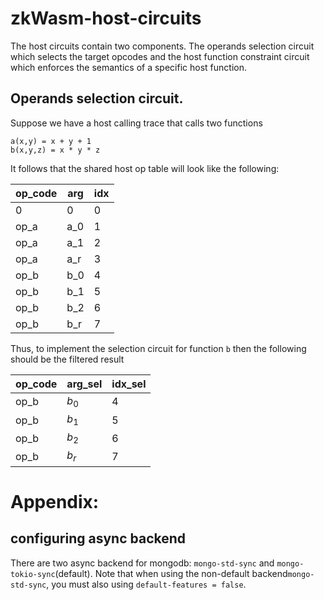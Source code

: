 # zkWasm-host-circuits

The host circuits contain two components. The operands selection circuit which selects the target opcodes and the host function constraint circuit which enforces the semantics of a specific host function.

## Operands selection circuit.
Suppose we have a host calling trace that calls two functions
```
a(x,y) = x + y + 1
b(x,y,z) = x * y * z
```

It follows that the shared host op table will look like the following:

| op_code | arg | idx |
| --------|-----|-----|
| 0       |   0 |  0  |
| op_a    | a_0 |  1  |
| op_a    | a_1 |  2  |
| op_a    | a_r |  3  |
| op_b    | b_0 |  4  |
| op_b    | b_1 |  5  |
| op_b    | b_2 |  6  |
| op_b    | b_r |  7  |

Thus, to implement the selection circuit for function ``b`` then the following should be the filtered result 

| op_code | arg_sel | idx_sel | 
| --------|-------- | --------|
| op_b    | $b_0$   |  4      |
| op_b    | $b_1$   |  5      |
| op_b    | $b_2$   |  6      |
| op_b    | $b_r$   |  7      |

# Appendix:
## configuring async backend
There are two async backend for mongodb: `mongo-std-sync` and `mongo-tokio-sync`(default). Note that when using the non-default backend`mongo-std-sync`, you must also using `default-features = false`.
